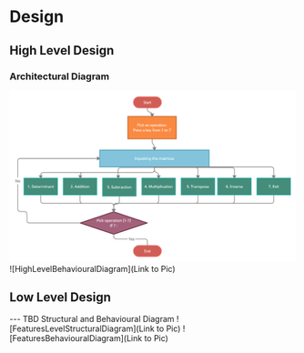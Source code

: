# Design

## High Level Design 

### Architectural Diagram
![Architecture](https://github.com/hemanthasapu/256889-miniproject-ltts/blob/main/2_Design/Flowchart.png)
![HighLevelBehaviouralDiagram](Link to Pic)

## Low Level Design 

--- TBD Structural and Behavioural Diagram
![FeaturesLevelStructuralDiagram](Link to Pic)
![FeaturesBehaviouralDiagram](Link to Pic)